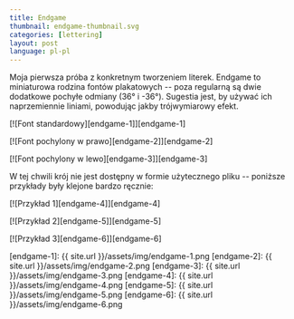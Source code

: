 ```yaml
---
title: Endgame
thumbnail: endgame-thumbnail.svg
categories: [lettering]
layout: post
language: pl-pl
---
```


Moja pierwsza próba z konkretnym tworzeniem literek. Endgame to miniaturowa rodzina fontów plakatowych -- poza regularną są dwie dodatkowe pochyłe odmiany (36° i -36°). Sugestia jest, by używać ich naprzemiennie liniami, powodując jakby trójwymiarowy efekt.

[![Font standardowy][endgame-1]][endgame-1]

[![Font pochylony w prawo][endgame-2]][endgame-2]

[![Font pochylony w lewo][endgame-3]][endgame-3]

W tej chwili krój nie jest dostępny w formie użytecznego pliku -- poniższe przykłady były klejone bardzo ręcznie:

[![Przykład 1][endgame-4]][endgame-4]

[![Przykład 2][endgame-5]][endgame-5]

[![Przykład 3][endgame-6]][endgame-6]

[endgame-1]: {{ site.url }}/assets/img/endgame-1.png
[endgame-2]: {{ site.url }}/assets/img/endgame-2.png
[endgame-3]: {{ site.url }}/assets/img/endgame-3.png
[endgame-4]: {{ site.url }}/assets/img/endgame-4.png
[endgame-5]: {{ site.url }}/assets/img/endgame-5.png
[endgame-6]: {{ site.url }}/assets/img/endgame-6.png